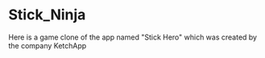 # Stick_Ninja
Here is a game clone of the app named "Stick Hero" which was created by the company KetchApp
